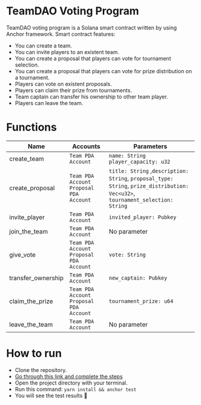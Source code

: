 # TeamDAO Voting Program

TeamDAO voting program is a Solana smart contract written by using Anchor framework.
Smart contract features:

-   You can create a team.
-   You can invite players to an existent team.
-   You can create a proposal that players can vote for tournament selection.
-   You can create a proposal that players can vote for prize distribution on a tournament.
-   Players can vote on existent proposals.
-   Players can claim their prize from tournaments.
-   Team captain can transfer his ownership to other team player.
-   Players can leave the team.

# Functions

| Name               | Accounts                                  | Parameters                                                                                                                      |
| ------------------ | ----------------------------------------- | ------------------------------------------------------------------------------------------------------------------------------- |
| create_team        | `Team PDA Account`                        | `name: String` `player_capacity: u32`                                                                                           |
| create_proposal    | `Team PDA Account` `Proposal PDA Account` | `title: String` ,`description: String`, `proposal_type: String`, `prize_distribution: Vec<u32>`, `tournament_selection: String` |
| invite_player      | `Team PDA Account`                        | `invited_player: Pubkey`                                                                                                        |
| join_the_team      | `Team PDA Account`                        | No parameter                                                                                                                    |
| give_vote          | `Team PDA Account` `Proposal PDA Account` | `vote: String`                                                                                                                  |
| transfer_ownership | `Team PDA Account`                        | `new_captain: Pubkey`                                                                                                           |
| claim_the_prize    | `Team PDA Account` `Proposal PDA Account` | `tournament_prize: u64`                                                                                                         |
| leave_the_team     | `Team PDA Account`                        | No parameter                                                                                                                    |

# How to run

-   Clone the repository.
-   [Go through this link and complete the steps](https://www.anchor-lang.com/docs/installation)
-   Open the project directory with your terminal.
-   Run this command: `yarn install && anchor test`
-   You will see the test results 🎉
